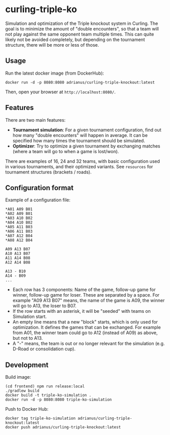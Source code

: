 # curling-triple-ko

Simulation and optimization of the Triple knockout system in Curling.
The goal is to minimize the amount of "double encounters", so that a team will not play against the
same opponent team multiple times. This can quite likely not be avoided completely, but depending on
the tournament structure, there will be more or less of those.

## Usage

Run the latest docker image (from DockerHub):

    docker run -d -p 8080:8080 adrianus/curling-triple-knockout:latest

Then, open your browser at `http://localhost:8080/`.

## Features

There are two main features:

* **Tournament simulation**: For a given tournament configuration, find out how many "double
  encounters" will happen in average. It can be specified how many times the tournament should be
  simulated.
* **Optimizer**: Try to optimize a given tournament by exchanging matches (where a team will go to
  when a game is lost/won).

There are examples of 16, 24 and 32 teams, with basic configuration used in various tournaments, and
their optimized variants. See `resources` for tournament structures (brackets / roads).

## Configuration format

Example of a configuration file:

```
*A01 A09 B01
*A02 A09 B01
*A03 A10 B02
*A04 A10 B02
*A05 A11 B03
*A06 A11 B03
*A07 A12 B04
*A08 A12 B04

A09 A13 B07
A10 A13 B07
A11 A14 B08
A12 A14 B08

A13 - B10
A14 - B09
...
```

* Each row has 3 components: Name of the game, follow-up game for winner, follow-up game for loser.
  These are separated by a space. For example "A09 A13 B07" means, the name of the game is A09,
  the winner will go to A13, the loser to B07.
* If the row starts with an asterisk, it will be "seeded" with teams on Simulation start.
* An empty line means that a new "block" starts, which is only used for optimization. It defines the
  games that can be exchanged. For example from A01, the winner team could go to A12 (instead of
  A09) as above, but not to A13.
* A "-" means, the team is out or no longer relevant for the simulation (e.g. D-Road or
  consolidation cup).

## Development

Build image:

    (cd frontend) npm run release:local
    ./gradlew build
    docker build -t triple-ko-simulation .
    docker run -d -p 8080:8080 triple-ko-simulation

Push to Docker Hub:

    docker tag triple-ko-simulation adrianus/curling-triple-knockout:latest
    docker push adrianus/curling-triple-knockout:latest
